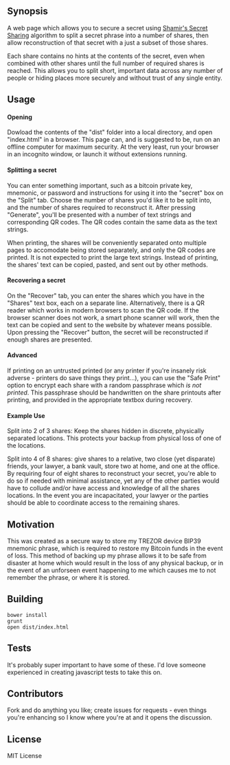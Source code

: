 ## Synopsis

A web page which allows you to secure a secret using [Shamir's Secret Sharing](http://en.wikipedia.org/wiki/Shamir%27s_Secret_Sharing) algorithm to split a secret phrase into a number of shares, then allow reconstruction of that secret with a just a subset of those shares.

Each share contains no hints at the contents of the secret, even when combined with other shares until the full number of required shares is reached.  This allows you to split short, important data across any number of people or hiding places more securely and without trust of any single entity.

## Usage

#### Opening
Dowload the contents of the "dist" folder into a local directory, and open "index.html" in a browser.  This page can, and is suggested to be, run on an offline computer for maximum security.  At the very least, run your browser in an incognito window, or launch it without extensions running.

#### Splitting a secret
You can enter something important, such as a bitcoin private key, mnemonic, or password and instructions for using it into the "secret" box on the "Split" tab.  Choose the number of shares you'd like it to be split into, and the number of shares required to reconstruct it.  After pressing "Generate", you'll be presented with a number of text strings and corresponding QR codes.  The QR codes contain the same data as the text strings.

When printing, the shares will be conveniently separated onto multiple pages to accomodate being stored separately, and only the QR codes are printed.  It is not expected to print the large text strings.  Instead of printing, the shares' text can be copied, pasted, and sent out by other methods.

#### Recovering a secret
On the "Recover" tab, you can enter the shares which you have in the "Shares" text box, each on a separate line.  Alternatively, there is a QR reader which works in modern browsers to scan the QR code.  If the browser scanner does not work, a smart phone scanner will work, then the text can be copied and sent to the website by whatever means possible.  Upon pressing the "Recover" button, the secret will be reconstructed if enough shares are presented.

#### Advanced
If printing on an untrusted printed (or any printer if you're insanely risk adverse - printers do save things they print...), you can use the "Safe Print" option to encrypt each share with a random passphrase which *is not printed*.  This passphrase should be handwritten on the share printouts after printing, and provided in the appropriate textbox during recovery.

#### Example Use

Split into 2 of 3 shares: Keep the shares hidden in discrete, physically separated locations.  This protects your backup from physical loss of one of the locations.

Split into 4 of 8 shares: give shares to a relative, two close (yet disparate) friends, your lawyer, a bank vault, store two at home, and one at the office.  By requiring four of eight shares to reconstruct your secret, you're able to do so if needed with minimal assistance, yet any of the other parties would have to collude and/or have access and knowledge of all the shares locations.  In the event you are incapacitated, your lawyer or the parties should be able to coordinate access to the remaining shares.

## Motivation

This was created as a secure way to store my TREZOR device BIP39 mnemonic phrase, which is required to restore my Bitcoin funds in the event of loss.  This method of backing up my phrase allows it to be safe from disaster at home which would result in the loss of any physical backup, or in the event of an unforseen event happening to me which causes me to not remember the phrase, or where it is stored.

## Building

    bower install
    grunt
    open dist/index.html

## Tests

It's probably super important to have some of these.  I'd love someone experienced in creating javascript tests to take this on.

## Contributors

Fork and do anything you like; create issues for requests - even things you're enhancing so I know where you're at and it opens the discussion.

## License

MIT License
